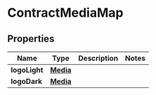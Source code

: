 

# ContractMediaMap


## Properties

| Name | Type | Description | Notes |
|------------ | ------------- | ------------- | -------------|
|**logoLight** | [**Media**](Media.md) |  |  |
|**logoDark** | [**Media**](Media.md) |  |  |



